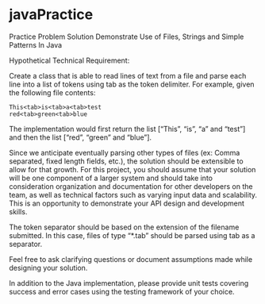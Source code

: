 # javaPractice
Practice Problem Solution
Demonstrate Use of Files, Strings and Simple Patterns In Java
 
Hypothetical Technical Requirement:

  Create a class that is able to read lines of text  from a file and parse each line into a list of tokens using tab as the token delimiter.  For example, given the following file contents:

	This<tab>is<tab>a<tab>test
	red<tab>green<tab>blue

  The implementation would first return the list [“This”, “is”, “a” and “test”] and then the list [“red”, “green” and “blue”].  

  Since we anticipate eventually parsing other types of files (ex: Comma separated, fixed length fields, etc.), the solution should be extensible to allow for that growth.  For this project, you should assume that your solution will be one component of a larger system and should take into consideration organization and documentation for other developers on the team, as well as technical factors such as varying input data and scalability.  This is an opportunity to demonstrate your API design and development skills.

  The token separator should be based on the extension of the filename submitted.  In this case, files of type “*.tab” should be parsed using tab as a separator.

  Feel free to ask clarifying questions or document assumptions made while designing your solution.

  In addition to the Java implementation, please provide unit tests covering success and error cases using the testing framework of your choice.
